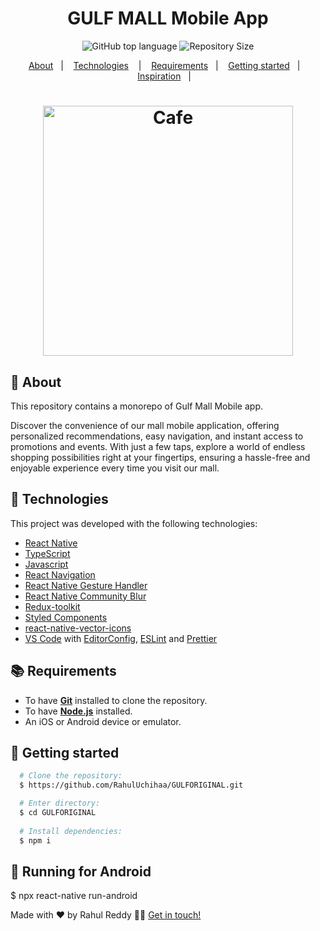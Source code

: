 <h1 align="center">
   GULF MALL Mobile App
</h1>

<p align="center">
  <img alt="GitHub top language" src="https://img.shields.io/github/languages/top/RahulUchihaa/GULFORIGINAL">
  <img alt="Repository Size" src="https://img.shields.io/github/repo-size/RahulUchihaa/GULFORIGINAL">
</p>

<p align="center">
  <a href="#page_with_curl-about">About</a>&nbsp;&nbsp;&nbsp;|&nbsp;&nbsp;&nbsp;
  <a href="#hammer-technologies">Technologies</a>
  &nbsp;&nbsp;&nbsp;|&nbsp;&nbsp;&nbsp;
  <a href="#books-requirements">Requirements</a>&nbsp;&nbsp;&nbsp;|&nbsp;&nbsp;&nbsp;
  <a href="#rocket-getting-started">Getting started</a>&nbsp;&nbsp;&nbsp;|&nbsp;&nbsp;&nbsp;
  <a href="#thought_balloon-inspiration">Inspiration</a>&nbsp;&nbsp;&nbsp;|&nbsp;&nbsp;&nbsp;
</p>

<h1 align="center">
  <img alt="Cafe" src="https://i.ytimg.com/vi/W1Co2M-gsQE/maxresdefault.jpg" width="400" />
</h1>

## :page_with_curl: About
This repository contains a monorepo of Gulf Mall Mobile app.

Discover the convenience of our mall mobile application, offering personalized recommendations, easy navigation, and instant access to promotions and events. With just a few taps, explore a world of endless shopping possibilities right at your fingertips, ensuring a hassle-free and enjoyable experience every time you visit our mall.

## :hammer: Technologies

This project was developed with the following technologies:


- [React Native](https://reactnative.dev/)
- [TypeScript](https://www.typescriptlang.org/docs/handbook/typescript-in-5-minutes.html)
- [Javascript](https://devdocs.io/javascript/)
- [React Navigation](https://reactnavigation.org/)
- [React Native Gesture Handler](https://kmagiera.github.io/react-native-gesture-handler/)
-  [React Native Community Blur](https://www.npmjs.com/package/@react-native-community/blur?activeTab=readme)
-  [Redux-toolkit](https://redux-toolkit.js.org/)
- [Styled Components](https://styled-components.com/)
- [react-native-vector-icons](https://www.npmjs.com/package/react-native-vector-icons)
- [VS Code](https://code.visualstudio.com/) with [EditorConfig](https://editorconfig.org/), [ESLint](https://eslint.org/) and [Prettier](https://prettier.io/)

## :books: Requirements
- To have [**Git**](https://git-scm.com/) installed to clone the repository.
- To have [**Node.js**](https://nodejs.org/en/) installed.
- An iOS or Android device or emulator.

## :rocket: Getting started
``` bash
  # Clone the repository:
  $ https://github.com/RahulUchihaa/GULFORIGINAL.git

  # Enter directory:
  $ cd GULFORIGINAL
  
  # Install dependencies:
  $ npm i
```

## :iphone: Running for Android

  $ npx react-native run-android
  
Made with ❤️ by Rahul Reddy 👋🏻 [Get in touch!](https://github.com/RahulUchihaa)
